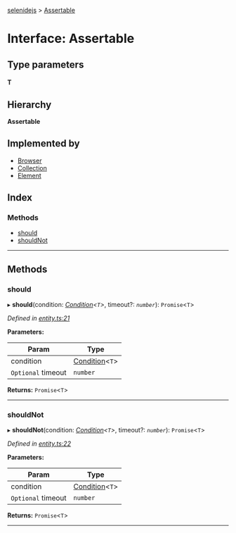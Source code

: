 [selenidejs](../README.md) > [Assertable](../interfaces/assertable.md)

# Interface: Assertable

## Type parameters
#### T 
## Hierarchy

**Assertable**

## Implemented by

* [Browser](../classes/browser.md)
* [Collection](../classes/collection.md)
* [Element](../classes/element.md)

## Index

### Methods

* [should](assertable.md#should)
* [shouldNot](assertable.md#shouldnot)

---

## Methods

<a id="should"></a>

###  should

▸ **should**(condition: *[Condition](../modules/condition.md)<`T`>*, timeout?: *`number`*): `Promise`<`T`>

*Defined in [entity.ts:21](https://github.com/KnowledgeExpert/selenidejs/blob/master/lib/entity.ts#L21)*

**Parameters:**

| Param | Type |
| ------ | ------ |
| condition | [Condition](../modules/condition.md)<`T`> |
| `Optional` timeout | `number` |

**Returns:** `Promise`<`T`>

___
<a id="shouldnot"></a>

###  shouldNot

▸ **shouldNot**(condition: *[Condition](../modules/condition.md)<`T`>*, timeout?: *`number`*): `Promise`<`T`>

*Defined in [entity.ts:22](https://github.com/KnowledgeExpert/selenidejs/blob/master/lib/entity.ts#L22)*

**Parameters:**

| Param | Type |
| ------ | ------ |
| condition | [Condition](../modules/condition.md)<`T`> |
| `Optional` timeout | `number` |

**Returns:** `Promise`<`T`>

___

